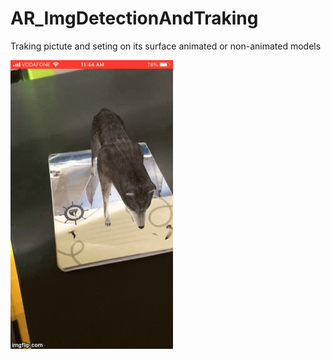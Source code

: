 # AR_ImgDetectionAndTraking
Traking pictute and seting on its surface animated or non-animated models

![](https://github.com/Hurubashi/AR_ImgDetectionAndTraking/blob/master/README/wolf.gif)
